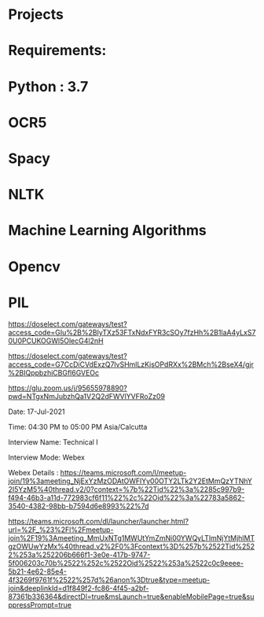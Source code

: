 # Projects
# Requirements:
# Python : 3.7
# OCR5 
# Spacy
# NLTK
# Machine Learning Algorithms
# Opencv
# PIL





https://doselect.com/gateways/test?access_code=GIu%2B%2BlyTXz53FTxNdxFYR3cSOy7fzHh%2B1laA4yLxS70U0PCUKOGWl5OlecG4l2nH



https://doselect.com/gateways/test?access_code=G7CcDiCVdExzQ7lvSHmlLzKjsOPdRXx%2BMch%2BseX4/gjr%2BIQppbzhiCBGfl6GVEOc

https://glu.zoom.us/j/95655978890?pwd=NTgxNmJubzhQa1V2Q2dFWVlYVFRoZz09



Date: 17-Jul-2021

Time: 04:30 PM to 05:00 PM Asia/Calcutta

Interview Name: Technical I

Interview Mode: Webex

Webex Details : https://teams.microsoft.com/l/meetup-join/19%3ameeting_NjExYzMzODAtOWFlYy00OTY2LTk2Y2EtMmQzYTNhY2I5YzM5%40thread.v2/0?context=%7b%22Tid%22%3a%2285c997b9-f494-46b3-a11d-772983cf6f11%22%2c%22Oid%22%3a%22783a5862-3540-4382-98bb-b7594d6e8993%22%7d



https://teams.microsoft.com/dl/launcher/launcher.html?url=%2F_%23%2Fl%2Fmeetup-join%2F19%3Ameeting_MmUxNTg1MWUtYmZmNi00YWQyLTlmNjYtMjhlMTgzOWUwYzMx%40thread.v2%2F0%3Fcontext%3D%257b%2522Tid%2522%253a%252206b666f1-3e0e-417b-9747-5f006203c70b%2522%252c%2522Oid%2522%253a%2522c0c9eeee-5b21-4e62-85e4-4f3269f9761f%2522%257d%26anon%3Dtrue&type=meetup-join&deeplinkId=d1f849f2-fc86-4f45-a2bf-87361b336364&directDl=true&msLaunch=true&enableMobilePage=true&suppressPrompt=true



